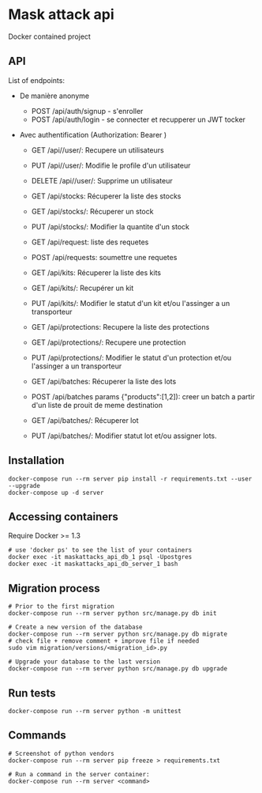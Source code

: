 # Mask attack api

Docker contained project

## API

List of endpoints:

- De manière anonyme
  - POST /api/auth/signup - s'enroller
  - POST /api/auth/login - se connecter et recupperer un JWT tocker


- Avec authentification (Authorization: Bearer <JWT token>)
    - GET /api//user/<id>: Recupere un utilisateurs
    - PUT /api//user/<id>:  Modifie le profile d'un utilisateur
    - DELETE /api//user/<id>: Supprime un utilisateur 
    
    - GET /api/stocks: Récuperer la liste des stocks
    - GET /api/stocks/<id>: Récuperer un stock
    - PUT /api/stocks/<id>:  Modifier la quantite d'un stock
    
    - GET /api/request: liste des requetes
    - POST /api/requests: soumettre une requetes
    
    - GET /api/kits: Récuperer la liste des kits
    - GET /api/kits/<id>: Recupérer un kit
    - PUT /api/kits/<id>:  Modifier le statut d'un kit et/ou l'assinger a un transporteur
    
    - GET /api/protections: Recupere la liste des protections
    - GET /api/protections/<id>: Recupere une protection
    - PUT /api/protections/<id>:  Modifier le statut d'un protection et/ou l'assinger a un transporteur
    
    - GET /api/batches: Récuperer la liste des lots
    - POST /api/batches  params {"products":[1,2]): creer un batch a partir d'un liste de prouit de meme destination
    - GET /api/batches/<id>:  Récuperer lot
    - PUT /api/batches/<id>:  Modifier statut lot et/ou assigner lots.
    

## Installation

```
docker-compose run --rm server pip install -r requirements.txt --user --upgrade
docker-compose up -d server
```

## Accessing containers

Require Docker >= 1.3

```shell
# use 'docker ps' to see the list of your containers
docker exec -it maskattacks_api_db_1 psql -Upostgres
docker exec -it maskattacks_api_db_server_1 bash
```

## Migration process

```shell
# Prior to the first migration
docker-compose run --rm server python src/manage.py db init

# Create a new version of the database
docker-compose run --rm server python src/manage.py db migrate
# check file + remove comment + improve file if needed
sudo vim migration/versions/<migration_id>.py

# Upgrade your database to the last version
docker-compose run --rm server python src/manage.py db upgrade
```

## Run tests

```shell
docker-compose run --rm server python -m unittest
```

## Commands

```shell
# Screenshot of python vendors
docker-compose run --rm server pip freeze > requirements.txt

# Run a command in the server container:
docker-compose run --rm server <command>
```
